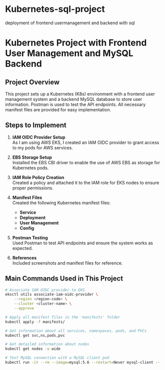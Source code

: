 # Kubernetes-sql-project
deployment of frontend usermanagement and backend with sql 

# Kubernetes Project with Frontend User Management and MySQL Backend

## Project Overview

This project sets up a Kubernetes (K8s) environment with a frontend user management system and a backend MySQL database to store user information. Postman is used to test the API endpoints. All necessary manifest files are provided for easy implementation.

## Steps to Implement

1. **IAM OIDC Provider Setup**  
   As I am using AWS EKS, I created an IAM OIDC provider to grant access to my pods for AWS services.

2. **EBS Storage Setup**  
   Installed the EBS CBI driver to enable the use of AWS EBS as storage for Kubernetes pods.

3. **IAM Role Policy Creation**  
   Created a policy and attached it to the IAM role for EKS nodes to ensure proper permissions.

4. **Manifest Files**  
   Created the following Kubernetes manifest files:
   - **Service**
   - **Deployment**
   - **User Management**
   - **Config**

5. **Postman Testing**  
   Used Postman to test API endpoints and ensure the system works as expected.

6. **References**  
   Included screenshots and manifest files for reference.

## Main Commands Used in This Project

```bash
# Associate IAM OIDC provider to EKS
eksctl utils associate-iam-oidc-provider \
    --region <region-code> \
    --cluster <cluster-name> \
    --approve

# Apply all manifest files in the 'manifests' folder
kubectl apply -f manifests/

# Get information about all services, namespaces, pods, and PVCs
kubectl get svc,ns,pods,pvc

# Get detailed information about nodes
kubectl get nodes -o wide

# Test MySQL connection with a MySQL client pod
kubectl run -it --rm --image=mysql:5.6 --restart=Never mysql-client -- mysql -h mysql -pdbpassword11
